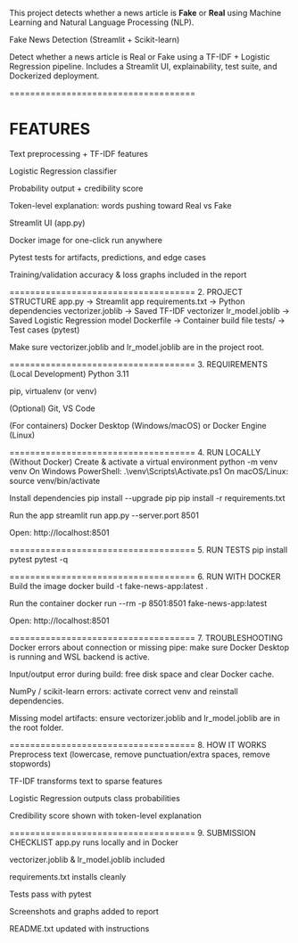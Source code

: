 This project detects whether a news article is **Fake** or **Real** using Machine Learning and Natural Language Processing (NLP).

Fake News Detection (Streamlit + Scikit-learn)

Detect whether a news article is Real or Fake using a TF-IDF + Logistic Regression pipeline.
Includes a Streamlit UI, explainability, test suite, and Dockerized deployment.

====================================

FEATURES
====================================

Text preprocessing + TF-IDF features

Logistic Regression classifier

Probability output + credibility score

Token-level explanation: words pushing toward Real vs Fake

Streamlit UI (app.py)

Docker image for one-click run anywhere

Pytest tests for artifacts, predictions, and edge cases

Training/validation accuracy & loss graphs included in the report

====================================
2. PROJECT STRUCTURE
app.py -> Streamlit app
requirements.txt -> Python dependencies
vectorizer.joblib -> Saved TF-IDF vectorizer
lr_model.joblib -> Saved Logistic Regression model
Dockerfile -> Container build file
tests/ -> Test cases (pytest)

Make sure vectorizer.joblib and lr_model.joblib are in the project root.

====================================
3. REQUIREMENTS (Local Development)
Python 3.11

pip, virtualenv (or venv)

(Optional) Git, VS Code

(For containers) Docker Desktop (Windows/macOS) or Docker Engine (Linux)

====================================
4. RUN LOCALLY (Without Docker)
Create & activate a virtual environment
python -m venv venv
On Windows PowerShell: .\venv\Scripts\Activate.ps1
On macOS/Linux: source venv/bin/activate

Install dependencies
pip install --upgrade pip
pip install -r requirements.txt

Run the app
streamlit run app.py --server.port 8501

Open: http://localhost:8501

====================================
5. RUN TESTS
pip install pytest
pytest -q

====================================
6. RUN WITH DOCKER
Build the image
docker build -t fake-news-app:latest .

Run the container
docker run --rm -p 8501:8501 fake-news-app:latest

Open: http://localhost:8501

====================================
7. TROUBLESHOOTING
Docker errors about connection or missing pipe: make sure Docker Desktop is running and WSL backend is active.

Input/output error during build: free disk space and clear Docker cache.

NumPy / scikit-learn errors: activate correct venv and reinstall dependencies.

Missing model artifacts: ensure vectorizer.joblib and lr_model.joblib are in the root folder.

====================================
8. HOW IT WORKS
Preprocess text (lowercase, remove punctuation/extra spaces, remove stopwords)

TF-IDF transforms text to sparse features

Logistic Regression outputs class probabilities

Credibility score shown with token-level explanation

====================================
9. SUBMISSION CHECKLIST
app.py runs locally and in Docker

vectorizer.joblib & lr_model.joblib included

requirements.txt installs cleanly

Tests pass with pytest

Screenshots and graphs added to report

README.txt updated with instructions

